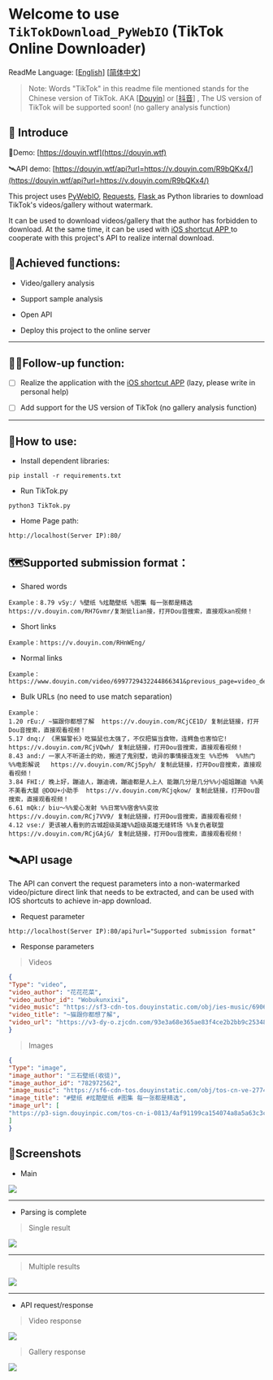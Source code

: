 # Welcome to use `TikTokDownload_PyWebIO` (TikTok Online Downloader)

ReadMe Language:  [[English](https://github.com/Evil0ctal/TikTokDownload_PyWebIO/blob/main/README-EN.md)]  [[简体中文](https://github.com/Evil0ctal/TikTokDownload_PyWebIO/blob/main/README.md)]

> Note: Words "TikTok" in this readme file mentioned stands for  the Chinese version of TikTok.
AKA [[Douyin](https://www.douyin.com/)] or [[抖音](https://www.douyin.com/)] , The US version of TikTok will be supported soon! (no gallery analysis function)

## 👻 Introduce

🚀Demo: [https://douyin.wtf](https://douyin.wtf)

🛰API demo: [https://douyin.wtf/api?url=https://v.douyin.com/R9bQKx4/](https://douyin.wtf/api?url=https://v.douyin.com/R9bQKx4/)

This project uses [PyWebIO](https://github.com/pywebio/PyWebIO), [Requests](https://github.com/psf/requests), [Flask ](https://github.com/pallets/flask) as Python libraries to download TikTok's videos/gallery without watermark.

It can be used to download videos/gallery that the author has forbidden to download. At the same time, it can be used with [iOS shortcut APP ](https://apps.apple.com/us/app/shortcuts/id915249334)to cooperate with this project's API to realize internal download.

## 💯Achieved functions:

- Video/gallery analysis

- Support sample analysis

- Open API

- Deploy this project to the online server

---

## 🤦‍♂️Follow-up function:

- [ ] Realize the application with the [iOS shortcut APP](https://apps.apple.com/us/app/shortcuts/id915249334) (lazy, please write in personal help)

- [ ] Add support for the US version of TikTok (no gallery analysis function)

---

## 🧭How to use:

- Install dependent libraries:

```text
pip install -r requirements.txt
```

- Run TikTok.py

```text
python3 TikTok.py
```

- Home Page path:

```text
http://localhost(Server IP):80/
```

## 🗺️Supported submission format：

- Shared words

```text
Example：8.79 vSy:/ %壁纸 %炫酷壁纸 %图集 每一张都是精选  https://v.douyin.com/RH7Gvmr/复淛佌lian接，打开Dou音搜索，直接观kan视频！
```

- Short links

```text
Example：https://v.douyin.com/RHnWEng/
```

- Normal links

```text
Example：
https://www.douyin.com/video/6997729432244866341&previous_page=video_detail
```

- Bulk URLs (no need to use match separation)

```text
Example：
1.20 rEu:/ ~猫跟你都想了解  https://v.douyin.com/RCjCE1D/ 复制此链接，打开Dou音搜索，直接观看视频！
5.17 dnq:/ 《黑猫警长》吃猫鼠也太强了，不仅把猫当食物，连鳄鱼也害怕它!  https://v.douyin.com/RCjVQwh/ 复制此链接，打开Dou音搜索，直接观看视频！
8.43 and:/ 一家人不听道士的劝，搬进了鬼别墅，诡异的事情接连发生 %%恐怖  %%热门  %%电影解说   https://v.douyin.com/RCj5pyh/ 复制此链接，打开Dou音搜索，直接观看视频！
3.84 FHI:/ 晚上好，蹦迪人，蹦迪魂，蹦迪都是人上人 能蹦几分是几分%%小姐姐蹦迪 %%美不美看大腿 @DOU+小助手  https://v.douyin.com/RCjqkow/ 复制此链接，打开Dou音搜索，直接观看视频！
6.61 mQk:/ biu～%%爱心发射 %%日常%%宿舍%%变妆  https://v.douyin.com/RCj7VV9/ 复制此链接，打开Dou音搜索，直接观看视频！
4.12 vse:/ 更该被人看到的古城超级英雄%%超级英雄无缝转场 %%复仇者联盟  https://v.douyin.com/RCjGAjG/ 复制此链接，打开Dou音搜索，直接观看视频！

```

## 🛰️API usage

The API can convert the request parameters into a non-watermarked video/picture direct link that needs to be extracted, and can be used with IOS shortcuts to achieve in-app download.

- Request parameter

```text
http://localhost(Server IP):80/api?url="Supported submission format"
```

- Response parameters

> Videos

```json
{
"Type": "video",
"video_author": "花花花菜",
"video_author_id": "Wobukunxixi",
"video_music": "https://sf3-cdn-tos.douyinstatic.com/obj/ies-music/6906830659719383822.mp3",
"video_title": "~猫跟你都想了解",
"video_url": "https://v3-dy-o.zjcdn.com/93e3a68e365ae83f4ce2b2bb9c253489/6191c9c3/video/tos/cn/tos-cn-ve-15/083012c589c842e69f5267803eb8e3a5/?a=1128&br=2262&bt=2262&cd=0%7C0%7C0&ch=96&cr=0&cs=0&cv=1&dr=0&ds=3&er=&ft=StecAhgM6BMM8b8NDtPDWodpeaQ&l=202111150945070102121380392D1AC2F5&lr=all&mime_type=video_mp4&net=0&pl=0&qs=0&rc=ajh5aTRseW95eTMzNGkzM0ApNjk1OTU6OWVlN2Q7ODo0N2cpaHV2fWVuZDFwekBvbTJjMDVrbmBfLS1eLS9zczRhXi9iLmFgYGBfLy1iLi46Y29zYlxmK2BtYmJeYA%3D%3D&vl=&vr="
}
```

> Images

```json
{
"Type": "image",
"image_author": "三石壁纸(收徒)",
"image_author_id": "782972562",
"image_music": "https://sf6-cdn-tos.douyinstatic.com/obj/tos-cn-ve-2774/635efafc32694ffbb73fbe60eca4a99d",
"image_title": "#壁纸 #炫酷壁纸 #图集 每一张都是精选",
"image_url": [
"https://p3-sign.douyinpic.com/tos-cn-i-0813/4af91199ca154074a8a5a63c3c749c6f~noop.webp?x-expires=1639530000&x-signature=P446eJEt2yuyhf2yb58Be29UpBA%3D&from=4257465056&s=PackSourceEnum_DOUYIN_REFLOW&se=false&sh=&sc=&l=202111150954330102120702320620C75E&biz_tag=aweme_images"
]
}
```

## 🎉Screenshots

- Main

![](https://github.com/Evil0ctal/TikTokDownload_PyWebIO/blob/main/Screenshots/home.png)

---

- Parsing is complete

>  Single result

![](https://github.com/Evil0ctal/TikTokDownload_PyWebIO/blob/main/Screenshots/single_result.png)

---

> Multiple results

![](https://github.com/Evil0ctal/TikTokDownload_PyWebIO/blob/main/Screenshots/multi_results.png)

---

- API request/response

> Video response

![](https://github.com/Evil0ctal/TikTokDownload_PyWebIO/blob/main/Screenshots/api_video_result.png)

> Gallery response

![](https://github.com/Evil0ctal/TikTokDownload_PyWebIO/blob/main/Screenshots/api_image_result.png)

